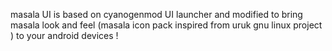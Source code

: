 masala UI is  based on cyanogenmod UI launcher  and modified to bring masala look and feel (masala icon pack inspired  from uruk gnu linux project )  to your android devices !   
